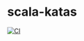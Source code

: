 # scala-katas
[![CI](https://github.com/dyercode/scala-katas/actions/workflows/test.yml/badge.svg)](https://github.com/dyercode/scala-katas/actions/workflows/test.yml)
